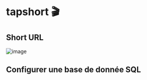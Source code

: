 # tapshort 🎬

## Short URL

![image](https://user-images.githubusercontent.com/61658427/177517976-ce1b18f1-2c55-4130-8d11-2254a3a9d3aa.png)

## Configurer une base de donnée SQL
